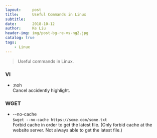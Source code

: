 ```yaml
---
layout:     post
title:      Useful Commands in Linux
subtitle:   
date:       2018-10-12
author:     Ke Liu
header-img: img/post-bg-re-vs-ng2.jpg
catalog: true
tags:
    - Linux
---
```


>Useful commands in Linux.

### VI
- :noh  
Cancel accidently highlight.

### WGET
- --no-cache  
`$wget --no-cache https://some.com/some.txt`  
Forbid cache in order to get the latest file. (Only forbid cache at the website server. Not always able to get the latest file.)
